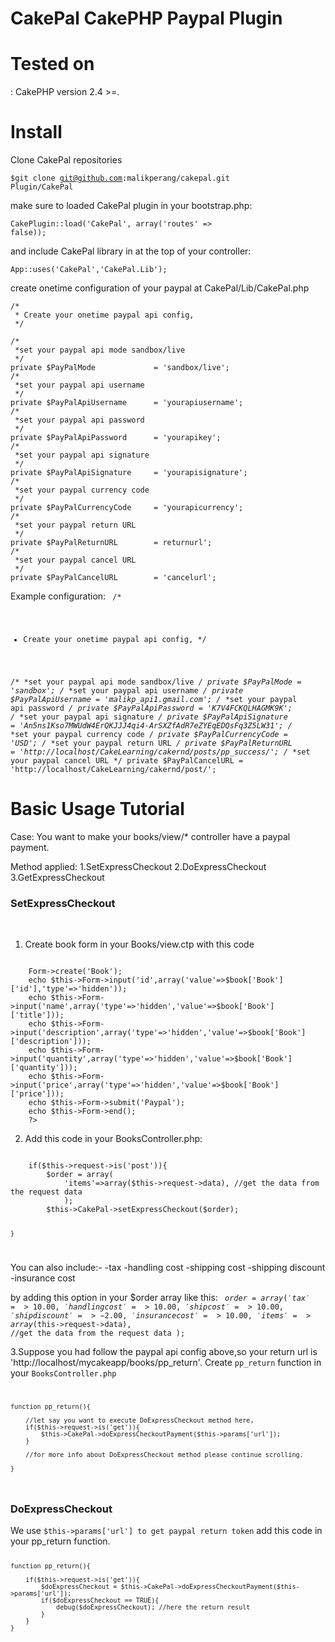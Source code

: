 <h1>CakePal CakePHP Paypal Plugin </h1>

<h1>Tested on</h1>:
CakePHP version 2.4 >=.

<h1>Install</h1>
Clone CakePal repositories

<code>$git clone git@github.com:malikperang/cakepal.git Plugin/CakePal</code>

make sure to loaded CakePal plugin in your bootstrap.php:

<code>CakePlugin::load('CakePal', array('routes' => false));</code>

and include CakePal library in at the top of your controller:

<code>App::uses('CakePal','CakePal.Lib');</code>

create onetime configuration of your paypal at CakePal/Lib/CakePal.php
```
/* 
 * Create your onetime paypal api config,
 */

/*
 *set your paypal api mode sandbox/live
 */
private $PayPalMode 			= 'sandbox/live'; 
/*
 *set your paypal api username
 */
private $PayPalApiUsername 		= 'yourapiusername';
/*
 *set your paypal api password
 */
private $PayPalApiPassword 		= 'yourapikey';
/*
 *set your paypal api signature
 */
private $PayPalApiSignature 	= 'yourapisignature';
/*
 *set your paypal currency code
 */
private $PayPalCurrencyCode 	= 'yourapicurrency';
/*
 *set your paypal return URL
 */
private $PayPalReturnURL 		= returnurl'; 
/*
 *set your paypal cancel URL
 */
private $PayPalCancelURL 		= 'cancelurl'; 
```

Example configuration:
<code>
/* 
 * Create your onetime paypal api config,
 */

/*
 *set your paypal api mode sandbox/live
 */
private $PayPalMode 			= 'sandbox'; 
/*
 *set your paypal api username
 */
private $PayPalApiUsername 		= 'malikp_api1.gmail.com';
/*
 *set your paypal api password
 */
private $PayPalApiPassword 		= 'K7V4FCKQLHAGMK9K';
/*
 *set your paypal api signature
 */
private $PayPalApiSignature 	= 'An5ns1Kso7MWUdW4ErQKJJJ4qi4-ArSXZfAdR7eZYEqEDQsFq3Z5LW31';
/*
 *set your paypal currency code
 */
private $PayPalCurrencyCode 	= 'USD';
/*
 *set your paypal return URL
 */
private $PayPalReturnURL 		= 'http://localhost/CakeLearning/cakernd/posts/pp_success/'; 
/*
 *set your paypal cancel URL
 */
private $PayPalCancelURL 		= 'http://localhost/CakeLearning/cakernd/post/'; 
</code>

<h1>Basic Usage Tutorial</h1>

Case: You want to make your books/view/* controller have a paypal payment.

Method applied:
1.SetExpressCheckout
2.DoExpressCheckout
3.GetExpressCheckout

<h3>SetExpressCheckout</h3>
<br />

1. Create book form in your Books/view.ctp with this code
<code>
	<?php 
	//create book form
	echo $this->Form->create('Book');
	echo $this->Form->input('id',array('value'=>$book['Book']['id'],'type'=>'hidden'));
	echo $this->Form->input('name',array('type'=>'hidden','value'=>$book['Book']['title']));
	echo $this->Form->input('description',array('type'=>'hidden','value'=>$book['Book']['description']));
	echo $this->Form->input('quantity',array('type'=>'hidden','value'=>$book['Book']['quantity']));
	echo $this->Form->input('price',array('type'=>'hidden','value'=>$book['Book']['price']));
	echo $this->Form->submit('Paypal');
	echo $this->Form->end();
	?>
</code>

2. Add this code in your BooksController.php:
<code>
	if($this->request->is('post')){
		$order = array(
			'items'=>array($this->request->data), //get the data from the request data
			);
		$this->CakePal->setExpressCheckout($order);

	}
</code>



You can also include:-
-tax
-handling cost
-shipping cost
-shipping discount
-insurance cost

by adding this option in your $order array like this:
	<code>
	$order = array(
			'tax'		  	=>10.00,
			'handlingcost'	=>10.00,
			'shipcost'	  	=>10.00,
			'shipdiscount'	=>-2.00,
			'insurancecost' =>10.00,
			'items'			=>	array($this->request->data), //get the data from the request data
			);
	</code>


3.Suppose you had follow the paypal api config above,so your return url is 'http://localhost/mycakeapp/books/pp_return'.
Create <code>pp_return</code> function in your <code>BooksController.php</code>
<code>

	function pp_return(){

		//let say you want to execute DoExpressCheckout method here,
		if($this->request->is('get')){
			$this->CakePal->doExpressCheckoutPayment($this->params['url']);
		}

		//for more info about DoExpressCheckout method please continue scrolling.

	}
</code>

<h3>DoExpressCheckout</h3>
We use <code>$this->params['url'] to get paypal return token</code>
add this code in your pp_return function.
<code>
	
	function pp_return(){

		if($this->request->is('get')){
			$doExpressCheckout = $this->CakePal->doExpressCheckoutPayment($this->params['url']);
			if($doExpressCheckout == TRUE){
				debug($doExpressCheckout); //here the return result
			}
		}
	}
</code>



